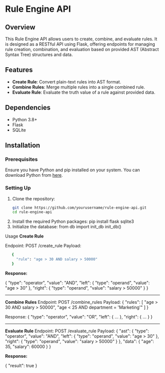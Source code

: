 # Rule Engine API

## Overview
This Rule Engine API allows users to create, combine, and evaluate rules. It is designed as a RESTful API using Flask, offering endpoints for managing rule creation, combination, and evaluation based on provided AST (Abstract Syntax Tree) structures and data.

## Features
- **Create Rule**: Convert plain-text rules into AST format.
- **Combine Rules**: Merge multiple rules into a single combined rule.
- **Evaluate Rule**: Evaluate the truth value of a rule against provided data.

## Dependencies
- Python 3.8+
- Flask
- SQLite

## Installation

### Prerequisites
Ensure you have Python and pip installed on your system. You can download Python from [here](https://www.python.org/downloads/).

### Setting Up
1. Clone the repository:
   ```bash
   git clone https://github.com/yourusername/rule-engine-api.git
   cd rule-engine-api
2. Install the required Python packages:
  pip install flask sqlite3
3. Initialize the database:
  from db import init_db
  init_db()

Usage
**Create Rule**

Endpoint: POST /create_rule Payload:
```bash
   {
     "rule": "age > 30 AND salary > 50000"
   }
```
**Response:**

{
  "type": "operator",
  "value": "AND",
  "left": {
    "type": "operand",
    "value": "age > 30"
  },
  "right": {
    "type": "operand",
    "value": "salary > 50000"
  }
}
****************************************************
**Combine Rules**
Endpoint: POST /combine_rules Payload:
{
  "rules": [
    "age > 30 AND salary > 50000",
    "age < 25 AND department = 'Marketing'"
  ]
}

Response:
{
  "type": "operator",
  "value": "OR",
  "left": { ... },
  "right": { ... }
}

****************************************************
**Evaluate Rule**
Endpoint: POST /evaluate_rule Payload:
{
  "ast": {
    "type": "operator",
    "value": "AND",
    "left": {
      "type": "operand",
      "value": "age > 30"
    },
    "right": {
      "type": "operand",
      "value": "salary > 50000"
    }
  },
  "data": {
    "age": 35,
    "salary": 60000
  }
}

**Response:**

{
  "result": true
}

